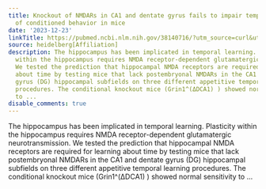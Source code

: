 ```yaml
---
title: Knockout of NMDARs in CA1 and dentate gyrus fails to impair temporal control
  of conditioned behavior in mice
date: '2023-12-23'
linkTitle: https://pubmed.ncbi.nlm.nih.gov/38140716/?utm_source=curl&utm_medium=rss&utm_campaign=pubmed-2&utm_content=1FakS-2QOkCT8HsMOQP1bCRQ4YzyumYOmxmF0moLsQ3dFB1E9V&fc=20220326224207&ff=20231224170830&v=2.18.0
source: heidelberg[Affiliation]
description: The hippocampus has been implicated in temporal learning. Plasticity
  within the hippocampus requires NMDA receptor-dependent glutamatergic neurotransmission.
  We tested the prediction that hippocampal NMDA receptors are required for learning
  about time by testing mice that lack postembryonal NMDARs in the CA1 and dentate
  gyrus (DG) hippocampal subfields on three different appetitive temporal learning
  procedures. The conditional knockout mice (Grin1^(ΔDCA1) ) showed normal sensitivity
  to ...
disable_comments: true
---
```

The hippocampus has been implicated in temporal learning. Plasticity within the hippocampus requires NMDA receptor-dependent glutamatergic neurotransmission. We tested the prediction that hippocampal NMDA receptors are required for learning about time by testing mice that lack postembryonal NMDARs in the CA1 and dentate gyrus (DG) hippocampal subfields on three different appetitive temporal learning procedures. The conditional knockout mice (Grin1^(ΔDCA1) ) showed normal sensitivity to ...